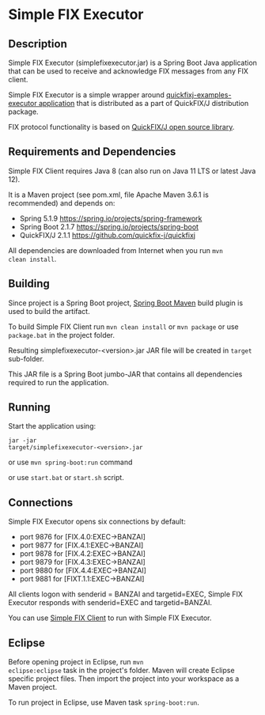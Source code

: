 # Simple FIX Executor
## Description
Simple FIX Executor (simplefixexecutor.jar) is a Spring Boot Java application that can be used to receive and acknowledge FIX messages from any FIX client. 

Simple FIX Executor is a simple wrapper around <a href="https://www.quickfixj.org/usermanual/2.1.0/usage/examples.html">quickfixj-examples-executor application</a> that is distributed as a part of QuickFIX/J distribution package. 

FIX protocol functionality is based on <a href="https://www.quickfixj.org/">QuickFIX/J open source library</a>.

## Requirements and Dependencies
Simple FIX Client requires Java 8 (can also run on Java 11 LTS or latest Java 12). 

It is a Maven project (see pom.xml, file Apache Maven 3.6.1 is recommended) and depends on:
* Spring 5.1.9 https://spring.io/projects/spring-framework
* Spring Boot 2.1.7 https://spring.io/projects/spring-boot
* QuickFIX/J 2.1.1 https://github.com/quickfix-j/quickfixj 

All dependencies are downloaded from Internet when you run <code>mvn clean install</code>.

## Building
Since project is a Spring Boot project, <a href="https://docs.spring.io/spring-boot/docs/current/reference/html/build-tool-plugins-maven-plugin.html">Spring Boot Maven</a> build plugin is used to build the artifact.

To build Simple FIX Client run <code>mvn clean install</code> or <code>mvn package</code> or use <code>package.bat</code> in the project folder.

Resulting simplefixexecutor-&lt;version&gt;.jar JAR file will be created in <code>target</code> sub-folder.

This JAR file is a Spring Boot jumbo-JAR that contains all dependencies required to run the application.

## Running
Start the application using:

<code>jar -jar target/simplefixexecutor-&lt;version&gt;.jar</code>

or use <code>mvn spring-boot:run</code> command

or use <code>start.bat</code> or <code>start.sh</code> script.

## Connections
Simple FIX Executor opens six connections by default:
* port 9876 for [FIX.4.0:EXEC->BANZAI]
* port 9877 for [FIX.4.1:EXEC->BANZAI]
* port 9878 for [FIX.4.2:EXEC->BANZAI]
* port 9879 for [FIX.4.3:EXEC->BANZAI]
* port 9880 for [FIX.4.4:EXEC->BANZAI]
* port 9881 for [FIXT.1.1:EXEC->BANZAI]

All clients logon with senderid = BANZAI and targetid=EXEC, Simple FIX Executor responds with senderid=EXEC and targetid=BANZAI.

You can use <a href="https://github.com/alexkachanov/simpleFIXClient">Simple FIX Client</a> to run with Simple FIX Executor.

## Eclipse
Before opening project in Eclipse, run <code>mvn eclipse:eclipse</code> task in the project's folder. Maven will create Eclipse specific project files. Then import the project into your workspace as a Maven project.

To run project in Eclipse, use Maven task <code>spring-boot:run</code>.
